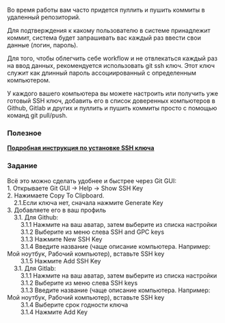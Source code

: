<p>Во время работы вам часто придется пуллить и пушить коммиты в удаленный репозиторий.</p>

<p>Для подтверждения к какому пользователю в системе принадлежит коммит, система будет запрашивать вас каждый раз ввести свои данные (логин, пароль).</p>

<p>Для того, чтобы облегчить себе workflow и не отвлекаться каждый раз на ввод данных, рекомендуется использовать git ssh ключ. Этот ключ служит как длинный пароль ассоциированный с определенным компьютером. </p>

<p>У каждого вашего компьютера вы можете настроить или получить уже готовый SSH ключ, добавить его в список доверенных компьютеров в Github, Gitlab и других и пуллить и пушить коммиты просто с помощью команд git pull/push.</p>

<h3><strong>Полезное</strong></h3>

<p><strong><a href="https://docs.github.com/en/authentication/connecting-to-github-with-ssh/generating-a-new-ssh-key-and-adding-it-to-the-ssh-agent" rel="noopener noreferrer nofollow">Подробная инструкция по установке SSH ключа</a></strong></p>

<h3><strong>Задание</strong></h3>

<p>Всё это можно сделать удобнее и быстрее через Git GUI:<br>
1. Открываете Git GUI -&gt; Help -&gt; Show SSH Key<br>
2. Нажимаете Copy To Clipboard.<br>
    2.1.Если ключа нет, сначала нажмите Generate Key<br>
3. Добавляете его в ваш профиль<br>
    3.1. Для Github:<br>
        3.1.1 Нажмите на ваш аватар, затем выберите из списка настройки<br>
        3.1.2 Выберите из меню слева SSH and GPC keys<br>
        3.1.3 Нажмите New SSH Key<br>
        3.1.4 Введите название (чаще описание компьютера. Например: Мой ноутбук, Рабочий компьютер), вставьте SSH key<br>
        3.1.5 Нажмите Add SSH Key<br>
    3.1. Для Gitlab:<br>
        3.1.1 Нажмите на ваш аватар, затем выберите из списка настройки<br>
        3.1.2 Выберите из меню слева SSH keys<br>
        3.1.3 Введите название (чаще описание компьютера. Например: Мой ноутбук, Рабочий компьютер), вставьте SSH key<br>
        3.1.4 Выберите срок годности ключа<br>
        3.1.4 Нажмите Add Key</p>